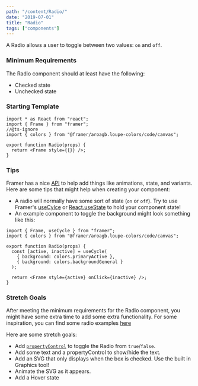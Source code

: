```yaml
---
path: "/content/Radio/"
date: "2019-07-01"
title: "Radio"
tags: ["components"]
---
```


A Radio allows a user to toggle between two values: `on` and `off`.

### Minimum Requirements

The Radio component should at least have the following:

- Checked state
- Unchecked state

### Starting Template

```tsx
import * as React from "react";
import { Frame } from "framer";
//@ts-ignore
import { colors } from "@framer/aroagb.loupe-colors/code/canvas";

export function Radio(props) {
  return <Frame style={{}} />;
}
```

### Tips

Framer has a nice [API](https://www.framer.com/api/) to help add things like animations, state, and variants. Here are some tips that might help when creating your component:

- A radio will normally have some sort of state (`on` or `off`). Try to use Framer's [useCylce](https://www.framer.com/api#cycle) or [React.useState](https://reactjs.org/docs/hooks-state.html) to hold your component state!
- An example component to toggle the background might look something like this:

```tsx
import { Frame, useCycle } from "framer";
import { colors } from "@framer/aroagb.loupe-colors/code/canvas";

export function Radio(props) {
  const [active, inactive] = useCycle(
    { background: colors.primaryActive },
    { background: colors.backgroundGeneral }
  );

  return <Frame style={active} onClick={inactive} />;
}
```

### Stretch Goals

After meeting the minimum requirements for the Radio component, you might have some extra time to add some extra functionality. For some inspiration, you can find some radio examples [here](https://ant.design/components/radio/)

Here are some stretch goals:

- Add [`propertyControl`](https://www.framer.com/api/property-controls) to toggle the Radio from `true`/`false`.
- Add some text and a propertyControl to show/hide the text.
- Add an SVG that only displays when the box is checked. Use the built in Graphics tool!
- Animate the SVG as it appears.
- Add a Hover state

